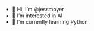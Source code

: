 - 👋 Hi, I’m @jessmoyer
- 👀 I’m interested in AI
- 🌱 I’m currently learning Python
<!--- 💞️ I’m looking to collaborate on ...
- 📫 How to reach me ...

---
jessmoyer/jessmoyer is a ✨ special ✨ repository because its `README.md` (this file) appears on your GitHub profile.
You can click the Preview link to take a look at your changes.
--->
